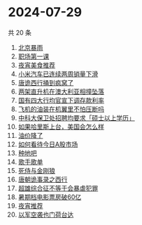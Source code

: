 # 2024-07-29

共 20 条

<!-- BEGIN ZHIHUSEARCH -->
<!-- 最后更新时间 Mon Jul 29 2024 17:07:33 GMT+0800 (China Standard Time) -->
1. [北京暴雨](https://www.zhihu.com/search?q=北京暴雨)
1. [职场第一课](https://www.zhihu.com/search?q=职场第一课)
1. [夜宵美食推荐](https://www.zhihu.com/search?q=夜宵美食推荐)
1. [小米汽车已连续两周销量下滑](https://www.zhihu.com/search?q=小米汽车已连续两周销量下滑)
1. [唐诡西行捅到疯窝了](https://www.zhihu.com/search?q=唐诡西行捅到疯窝了)
1. [两架直升机在澳大利亚相撞坠落](https://www.zhihu.com/search?q=两架直升机在澳大利亚相撞坠落)
1. [国有四大行均官宣下调存款利率](https://www.zhihu.com/search?q=国有四大行均官宣下调存款利率)
1. [飞机的油装在机翼里不怕压断吗](https://www.zhihu.com/search?q=飞机的油装在机翼里不怕压断吗)
1. [中科大保卫处招聘均要求「硕士以上学历」](https://www.zhihu.com/search?q=中科大保卫处招聘均要求「硕士以上学历」)
1. [如果哈里斯上台，美国会怎么样](https://www.zhihu.com/search?q=如果哈里斯上台，美国会怎么样)
1. [油价降了](https://www.zhihu.com/search?q=油价降了)
1. [如何看待今日A股市场](https://www.zhihu.com/search?q=如何看待今日A股市场)
1. [种地吧](https://www.zhihu.com/search?q=种地吧)
1. [歌手歌单](https://www.zhihu.com/search?q=歌手歌单)
1. [死侍与金刚狼](https://www.zhihu.com/search?q=死侍与金刚狼)
1. [唐朝诡事录之西行](https://www.zhihu.com/search?q=唐朝诡事录之西行)
1. [超雄综合征不等于会暴虐犯罪](https://www.zhihu.com/search?q=超雄综合征不等于会暴虐犯罪)
1. [暑期档电影票房破60亿](https://www.zhihu.com/search?q=暑期档电影票房破60亿)
1. [夜宵推荐](https://www.zhihu.com/search?q=夜宵推荐)
1. [以军空袭也门荷台达](https://www.zhihu.com/search?q=以军空袭也门荷台达)
<!-- END ZHIHUSEARCH -->
